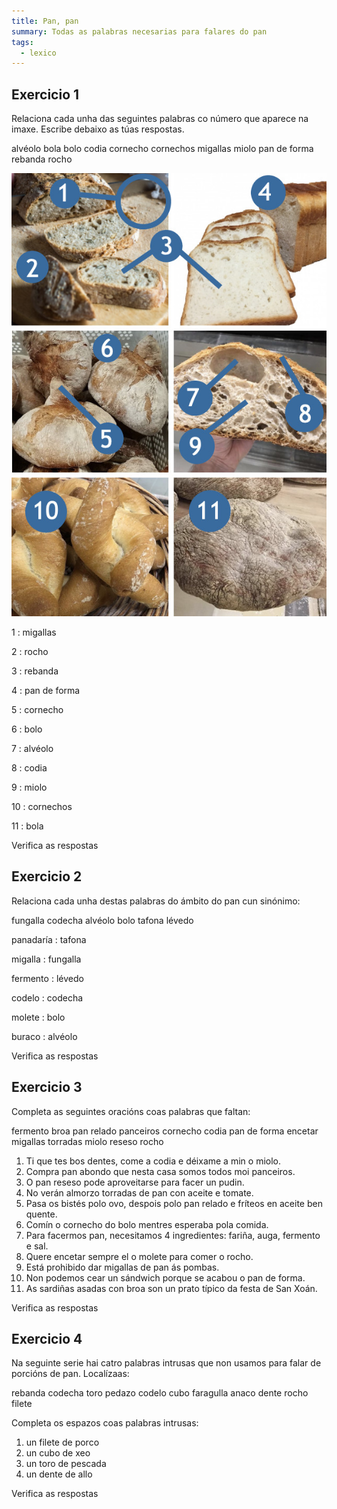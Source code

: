 ```yaml
---
title: Pan, pan
summary: Todas as palabras necesarias para falares do pan
tags:
  - lexico
---
```

## Exercicio 1

Relaciona cada unha das seguintes palabras co número que aparece na imaxe.
Escribe debaixo as túas respostas.

<e-layout>
  <e-tag color=3>alvéolo</e-tag>
  <e-tag color=3>bola</e-tag>
  <e-tag color=3>bolo</e-tag>
  <e-tag color=3>codia</e-tag>
  <e-tag color=3>cornecho</e-tag>
  <e-tag color=3>cornechos</e-tag>
  <e-tag color=3>migallas</e-tag>
  <e-tag color=3>miolo</e-tag>
  <e-tag color=3>pan de forma</e-tag>
  <e-tag color=3>rebanda</e-tag>
  <e-tag color=3>rocho</e-tag>
</e-layout>

![](/img/pan.jpg)

1 : <e-answer size=16>migallas</e-anwser>

2 : <e-answer size=16>rocho</e-anwser>

3 : <e-answer size=16>rebanda</e-anwser>

4 : <e-answer size=16>pan de forma</e-anwser>

5 : <e-answer size=16>cornecho</e-anwser>

6 : <e-answer size=16>bolo</e-anwser>

7 : <e-answer size=16>alvéolo</e-anwser>

8 : <e-answer size=16>codia</e-anwser>

9 : <e-answer size=16>miolo</e-anwser>

10 : <e-answer size=16>cornechos</e-anwser>

11 : <e-answer size=16>bola</e-anwser>

<e-validate>Verifica as respostas</e-validate>

## Exercicio 2

Relaciona cada unha destas palabras do ámbito do pan cun sinónimo:

<e-layout>
<e-tag color=4>fungalla</e-tag>
<e-tag color=4>codecha</e-tag>
<e-tag color=4>alvéolo</e-tag>
<e-tag color=4>bolo</e-tag>
<e-tag color=4>tafona</e-tag>
<e-tag color=4>lévedo</e-tag>
</e-layout>

panadaría : <e-answer>tafona</e-answer>

migalla : <e-answer>fungalla</e-answer>

fermento : <e-answer>lévedo</e-answer>

codelo : <e-answer>codecha</e-answer>

molete : <e-answer>bolo</e-answer>

buraco : <e-answer>alvéolo</e-answer>

<e-validate>Verifica as respostas</e-validate>

## Exercicio 3

Completa as seguintes oracións coas palabras que faltan:

<e-layout>
<e-tag color=2>fermento</e-tag>
<e-tag color=2>broa</e-tag>
<e-tag color=2>pan relado</e-tag>
<e-tag color=2>panceiros</e-tag>
<e-tag color=2>cornecho</e-tag>
<e-tag color=2>codia</e-tag>
<e-tag color=2>pan de forma</e-tag>
<e-tag color=2>encetar</e-tag>
<e-tag color=2>migallas</e-tag>
<e-tag color=2>torradas</e-tag>
<e-tag color=2>miolo</e-tag>
<e-tag color=2>reseso</e-tag>
<e-tag color=2>rocho</e-tag>
</e-layout>

1. Ti que tes bos dentes, come a <e-answer>codia</e-answer> e déixame a min o
   <e-answer>miolo</e-answer>.
2. Compra pan abondo que nesta casa somos todos moi
   <e-answer>panceiros</e-answer>.
3. O pan <e-answer>reseso</e-answer> pode aproveitarse para facer un pudin.
4. No verán almorzo <e-answer>torradas</e-answer> de pan con aceite e tomate.
5. Pasa os bistés polo ovo, despois polo <e-answer>pan relado</e-answer> e fríteos en 
   aceite ben quente.
6. Comín o <e-answer>cornecho</e-answer> do bolo mentres esperaba pola comida.
7. Para facermos pan, necesitamos 4 ingredientes: fariña, auga,
   <e-answer>fermento</e-answer> e sal.
8. Quere <e-answer>encetar</e-answer> sempre el o molete para comer o
   <e-answer>rocho</e-answer>.
9. Está prohibido dar <e-answer>migallas</e-answer> de pan ás pombas.
10. Non podemos cear un sándwich porque se acabou o <e-answer>pan de forma</e-answer>.
11. As sardiñas asadas con <e-answer>broa</e-answer> son un prato típico da
    festa de San Xoán.

<e-validate>Verifica as respostas</e-validate>

## Exercicio 4

Na seguinte serie hai catro palabras intrusas que non usamos para falar de porcións de pan. Localízaas:

<e-layout>
<e-tag color=7>rebanda</e-tag>
<e-tag color=7>codecha</e-tag>
<e-tag color=7>toro</e-tag>
<e-tag color=7>pedazo</e-tag>
<e-tag color=7>codelo</e-tag>
<e-tag color=7>cubo</e-tag>
<e-tag color=7>faragulla</e-tag>
<e-tag color=7>anaco</e-tag>
<e-tag color=7>dente</e-tag>
<e-tag color=7>rocho</e-tag>
<e-tag color=7>filete</e-tag>
</e-layout>

Completa os espazos coas palabras intrusas:

1. un <e-answer>filete</e-answer> de porco
2. un <e-answer>cubo</e-answer> de xeo
3. un <e-answer>toro</e-answer> de pescada
4. un <e-answer>dente</e-answer> de allo

<e-validate>Verifica as respostas</e-validate>